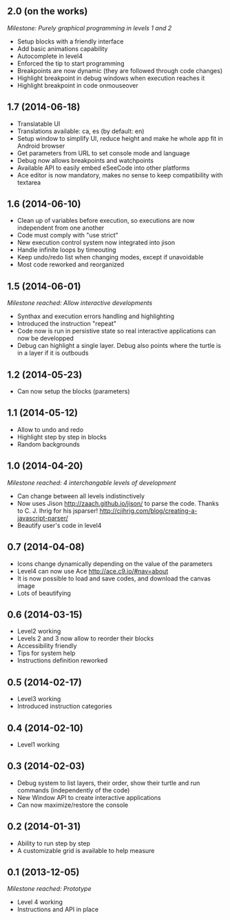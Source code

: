 ## 2.0 (on the works)

 *Milestone: Purely graphical programming in levels 1 and 2*
 * Setup blocks with a friendly interface
 * Add basic animations capability
 * Autocomplete in level4
 * Enforced the tip to start programming
 * Breakpoints are now dynamic (they are followed through code changes)
 * Highlight breakpoint in debug windows when execution reaches it
 * Highlight breakpoint in code onmouseover

## 1.7 (2014-06-18)

 * Translatable UI
 * Translations available: ca, es (by default: en)
 * Setup window to simplify UI, reduce height and make he whole app fit in Android browser
 * Get parameters from URL to set console mode and language
 * Debug now allows breakpoints and watchpoints
 * Available API to easily embed eSeeCode into other platforms
 * Ace editor is now mandatory, makes no sense to keep compatibility with textarea

## 1.6 (2014-06-10)

 * Clean up of variables before execution, so executions are now independent from one another
 * Code must comply with "use strict"
 * New execution control system now integrated into jison
 * Handle infinite loops by timeouting
 * Keep undo/redo list when changing modes, except if unavoidable
 * Most code reworked and reorganized

## 1.5 (2014-06-01)

 *Milestone reached: Allow interactive developments*
 * Synthax and execution errors handling and highlighting
 * Introduced the instruction "repeat"
 * Code now is run in persistive state so real interactive applications can now be developped
 * Debug can highlight a single layer. Debug also points where the turtle is in a layer if it is outbouds

## 1.2 (2014-05-23)

 * Can now setup the blocks (parameters)

## 1.1 (2014-05-12)

 * Allow to undo and redo
 * Highlight step by step in blocks
 * Random backgrounds

## 1.0 (2014-04-20)

 *Milestone reached: 4 interchangable levels of development*
 * Can change between all levels indistinctively
 * Now uses Jison http://zaach.github.io/jison/ to parse the code. Thanks to C. J. Ihrig for his jsparser! http://cjihrig.com/blog/creating-a-javascript-parser/
 * Beautify user's code in level4

## 0.7 (2014-04-08)

 * Icons change dynamically depending on the value of the parameters
 * Level4 can now use Ace http://ace.c9.io/#nav=about
 * It is now possible to load and save codes, and download the canvas image
 * Lots of beautifying

## 0.6 (2014-03-15)

 * Level2 working
 * Levels 2 and 3 now allow to reorder their blocks
 * Accessibility friendly
 * Tips for system help
 * Instructions definition reworked

## 0.5 (2014-02-17)

 * Level3 working
 * Introduced instruction categories

## 0.4 (2014-02-10)

 * Level1 working

## 0.3 (2014-02-03)

 * Debug system to list layers, their order, show their turtle and run commands (independently of the code)
 * New Window API to create interactive applications
 * Can now maximize/restore the console

## 0.2 (2014-01-31)

 * Ability to run step by step
 * A customizable grid is available to help measure

## 0.1 (2013-12-05)

 *Milestone reached: Prototype*
 * Level 4 working
 * Instructions and API in place
